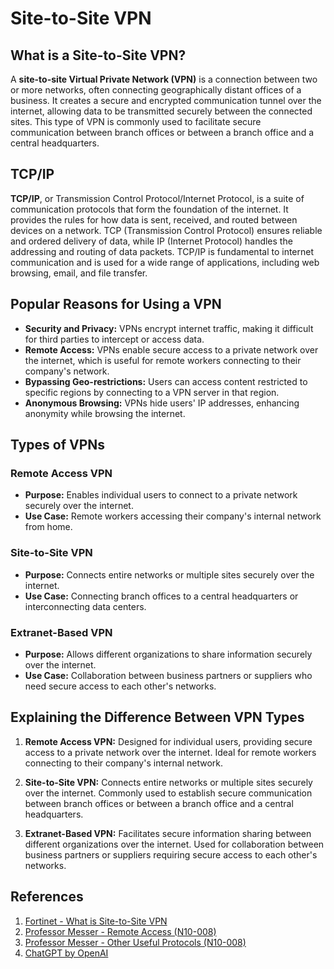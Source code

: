 # Site-to-Site VPN

## What is a Site-to-Site VPN?

A **site-to-site Virtual Private Network (VPN)** is a connection between two or more networks, often connecting geographically distant offices of a business. It creates a secure and encrypted communication tunnel over the internet, allowing data to be transmitted securely between the connected sites. This type of VPN is commonly used to facilitate secure communication between branch offices or between a branch office and a central headquarters.

## TCP/IP

**TCP/IP**, or Transmission Control Protocol/Internet Protocol, is a suite of communication protocols that form the foundation of the internet. It provides the rules for how data is sent, received, and routed between devices on a network. TCP (Transmission Control Protocol) ensures reliable and ordered delivery of data, while IP (Internet Protocol) handles the addressing and routing of data packets. TCP/IP is fundamental to internet communication and is used for a wide range of applications, including web browsing, email, and file transfer.

## Popular Reasons for Using a VPN

- **Security and Privacy:** VPNs encrypt internet traffic, making it difficult for third parties to intercept or access data.
- **Remote Access:** VPNs enable secure access to a private network over the internet, which is useful for remote workers connecting to their company's network.
- **Bypassing Geo-restrictions:** Users can access content restricted to specific regions by connecting to a VPN server in that region.
- **Anonymous Browsing:** VPNs hide users' IP addresses, enhancing anonymity while browsing the internet.

## Types of VPNs

### Remote Access VPN

- **Purpose:** Enables individual users to connect to a private network securely over the internet.
- **Use Case:** Remote workers accessing their company's internal network from home.

### Site-to-Site VPN

- **Purpose:** Connects entire networks or multiple sites securely over the internet.
- **Use Case:** Connecting branch offices to a central headquarters or interconnecting data centers.

### Extranet-Based VPN

- **Purpose:** Allows different organizations to share information securely over the internet.
- **Use Case:** Collaboration between business partners or suppliers who need secure access to each other's networks.

## Explaining the Difference Between VPN Types

1. **Remote Access VPN:** Designed for individual users, providing secure access to a private network over the internet. Ideal for remote workers connecting to their company's internal network.

2. **Site-to-Site VPN:** Connects entire networks or multiple sites securely over the internet. Commonly used to establish secure communication between branch offices or between a branch office and a central headquarters.

3. **Extranet-Based VPN:** Facilitates secure information sharing between different organizations over the internet. Used for collaboration between business partners or suppliers requiring secure access to each other's networks.

## References

1. [Fortinet - What is Site-to-Site VPN](https://www.fortinet.com/fr/resources/cyberglossary/what-is-site-to-site-vpn)
2. [Professor Messer - Remote Access (N10-008)](https://www.professormesser.com/network-plus/n10-008/n10-008-video/remote-access-n10-008/)
3. [Professor Messer - Other Useful Protocols (N10-008)](https://www.professormesser.com/network-plus/n10-008/n10-008-video/other-useful-protocols-n10-008/)
4. [ChatGPT by OpenAI](https://chat.openai.com/share/b6e9acf4-f2cb-4c7c-b6b9-648ec13f3e3b)
